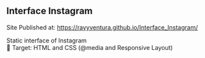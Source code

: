 ## Interface Instagram
Site Published at: https://rayyventura.github.io/Interface_Instagram/

Static interface of Instagram </br>
🎯 Target: HTML and CSS (@media and Responsive Layout)
